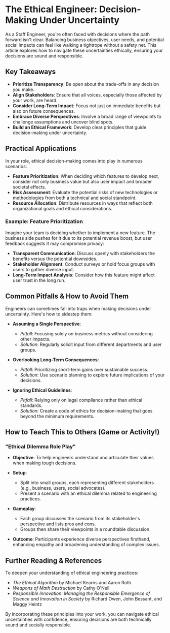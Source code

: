 # The Ethical Engineer: Decision-Making Under Uncertainty

As a Staff Engineer, you're often faced with decisions where the path forward isn't clear. Balancing business objectives, user needs, and potential social impacts can feel like walking a tightrope without a safety net. This article explores how to navigate these uncertainties ethically, ensuring your decisions are sound and responsible.

## Key Takeaways

- **Prioritize Transparency**: Be open about the trade-offs in any decision you make.
- **Align Stakeholders**: Ensure that all voices, especially those affected by your work, are heard.
- **Consider Long-Term Impact**: Focus not just on immediate benefits but also on future consequences.
- **Embrace Diverse Perspectives**: Involve a broad range of viewpoints to challenge assumptions and uncover blind spots.
- **Build an Ethical Framework**: Develop clear principles that guide decision-making under uncertainty.

## Practical Applications

In your role, ethical decision-making comes into play in numerous scenarios:

- **Feature Prioritization**: When deciding which features to develop next, consider not only business value but also user impact and broader societal effects.
- **Risk Assessment**: Evaluate the potential risks of new technologies or methodologies from both a technical and social standpoint.
- **Resource Allocation**: Distribute resources in ways that reflect both organizational goals and ethical considerations.

### Example: Feature Prioritization

Imagine your team is deciding whether to implement a new feature. The business side pushes for it due to its potential revenue boost, but user feedback suggests it may compromise privacy:

- **Transparent Communication**: Discuss openly with stakeholders the benefits versus the potential downsides.
- **Stakeholder Alignment**: Conduct surveys or hold focus groups with users to gather diverse input.
- **Long-Term Impact Analysis**: Consider how this feature might affect user trust in the long run.
  
## Common Pitfalls & How to Avoid Them

Engineers can sometimes fall into traps when making decisions under uncertainty. Here's how to sidestep them:

- **Assuming a Single Perspective**:
  - *Pitfall*: Focusing solely on business metrics without considering other impacts.
  - *Solution*: Regularly solicit input from different departments and user groups.

- **Overlooking Long-Term Consequences**:
  - *Pitfall*: Prioritizing short-term gains over sustainable success.
  - *Solution*: Use scenario planning to explore future implications of your decisions.

- **Ignoring Ethical Guidelines**:
  - *Pitfall*: Relying only on legal compliance rather than ethical standards.
  - *Solution*: Create a code of ethics for decision-making that goes beyond the minimum requirements.

## How to Teach This to Others (Game or Activity!)

### "Ethical Dilemma Role Play"

- **Objective**: To help engineers understand and articulate their values when making tough decisions.
- **Setup**:
  - Split into small groups, each representing different stakeholders (e.g., business, users, social advocates).
  - Present a scenario with an ethical dilemma related to engineering practices.

- **Gameplay**:
  - Each group discusses the scenario from its stakeholder's perspective and lists pros and cons.
  - Groups then share their viewpoints in a roundtable discussion.

- **Outcome**: Participants experience diverse perspectives firsthand, enhancing empathy and broadening understanding of complex issues.

## Further Reading & References

To deepen your understanding of ethical engineering practices:

- *The Ethical Algorithm* by Michael Kearns and Aaron Roth
- *Weapons of Math Destruction* by Cathy O'Neil
- *Responsible Innovation: Managing the Responsible Emergence of Science and Innovation in Society* by Richard Owen, John Bessant, and Maggy Heintz

By incorporating these principles into your work, you can navigate ethical uncertainties with confidence, ensuring decisions are both technically sound and socially responsible.